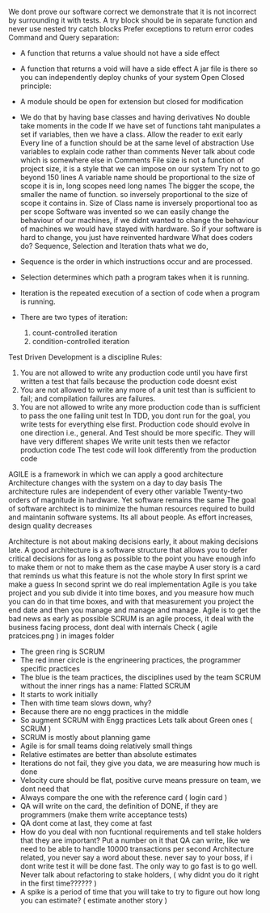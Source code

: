 We dont prove our software correct we demonstrate that it is not incorrect by surrounding it with tests.
A try block should be in separate function and never use nested try catch blocks
Prefer exceptions to return error codes
Command and Query separation:

- A function that returns a value should not have a side effect
- A function that returns a void will have a side effect
  A jar file is there so you can independently deploy chunks of your system
  Open Closed principle:
- A module should be open for extension but closed for modification
- We do that by having base classes and having derivatives
  No double take moments in the code
  If we have set of functions taht manipulates a set if variables, then we have a class.
  Allow the reader to exit early
  Every line of a function should be at the same level of abstraction
  Use variables to explain code rather than comments
  Never talk about code which is somewhere else in Comments
  File size is not a function of project size, it is a style that we can impose on our system
  Try not to go beyond 150 lines
  A variable name should be proportional to the size of scope it is in, long scopes need long names
  The bigger the scope, the smaller the name of function. so inversely proportional to the size of scope it contains in.
  Size of Class name is inversely proportional too as per scope
  Software was invented so we can easily change the behaviour of our machines, if we didnt wanted to change the behaviour of machines we would have stayed with hardware. So if your software is hard to change, you just have reinvented hardware
  What does coders do? Sequence, Selection and Iteration thats what we do,
- Sequence is the order in which instructions occur and are processed.
- Selection determines which path a program takes when it is running.
- Iteration is the repeated execution of a section of code when a program is running.

- There are two types of iteration:
  1.  count-controlled iteration
  2.  condition-controlled iteration

Test Driven Development is a discipline
Rules:

1.  You are not allowed to write any production code until you have first written a test that fails because the production code doesnt exist
2.  You are not allowed to write any more of a unit test than is sufficient to fail; and compilation failures are failures.
3.  You are not allowed to write any more production code than is sufficient to pass the one failing unit test
    In TDD, you dont run for the goal, you write tests for everything else first.
    Production code should evolve in one direction i.e., general. And Test should be more specific. They will have very different shapes
    We write unit tests then we refactor production code
    The test code will look differently from the production code

AGILE is a framework in which we can apply a good architecture
Architecture changes with the system on a day to day basis
The architecture rules are independent of every other variable
Twenty-two orders of magnitude in hardware. Yet software remains the same
The goal of software architect is to minimize the human resources required to build and maintanin software systems. Its all about people.
As effort increases, design quality decreases

Architecture is not about making decisions early, it about making decisions late.
A good architecture is a software structure that allows you to defer critical decisions for as long as possible to the point you have enough info to make them or not to make them as the case maybe
A user story is a card that reminds us what this feature is not the whole story
In first sprint we make a guess
In second sprint we do real implementation
Agile is you take project and you sub divide it into time boxes, and you measure how much you can do in that time boxes, and with that measurement you project the end date and then you manage and manage and manage.
Agile is to get the bad news as early as possible
SCRUM is an agile process, it deal with the business facing process, dont deal with internals
Check ( agile pratcices.png ) in images folder

- The green ring is SCRUM
- The red inner circle is the engrineering practices, the programmer specific practices
- The blue is the team practices, the disciplines used by the team
  SCRUM without the inner rings has a name: Flatted SCRUM
- It starts to work initially
- Then with time team slows down, why?
- Because there are no engg practices in the middle
- So augment SCRUM with Engg practices
  Lets talk about Green ones ( SCRUM )
- SCRUM is mostly about planning game
- Agile is for small teams doing relatively small things
- Relative estimates are better than absolute estimates
- Iterations do not fail, they give you data, we are measuring how much is done
- Velocity cure should be flat, positive curve means pressure on team, we dont need that
- Always compare the one with the reference card ( login card )
- QA will write on the card, the definition of DONE, if they are programmers (make them write acceptance tests)
- QA dont come at last, they come at fast
- How do you deal with non fucntional requirements and tell stake holders that they are important?
  Put a number on it that QA can write, like we need to be able to handle 10000 transactions per second
  Architecture related, you never say a word about these. never say to your boss, if i dont write test it will be done fast. The only way to go fast is to go well. Never talk about refactoring to stake holders, ( why didnt you do it right in the first time?????? )
- A spike is a period of time that you will take to try to figure out how long you can estimate? ( estimate another story )
